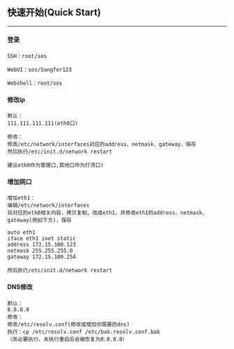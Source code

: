 ## 快速开始\(Quick Start\)

---

#### **登录**

```
SSH：root/sos

WebUI：sos/Sangfor123

Webshell：root/sos
```

#### **修改ip**

```
默认：
111.111.111.111(eth0口)

修改：
修改/etc/network/interfaces对应的address、netmask、gateway，保存
然后执行/etc/init.d/network restart

建议eth0作为管理口,其他口作为打流口)
```

#### **增加网口**

```
增加eth1：
编辑/etc/network/interfaces
将对应的eth0相关内容，拷贝复制，改成eth1，并修改eth1的address、netmask、gateway(例如下方)，保存

auto eth1
iface eth1 inet static
address 172.15.100.123
netmask 255.255.255.0
gateway 172.15.100.254

然后执行/etc/init.d/network restart
```

#### **DNS修改**

```
默认：
8.8.8.8
修改：
修改/etc/resolv.conf(修改或增加你需要的dns)
执行：cp /etc/resolv.conf /etc/bak.resolv.conf.bak
（务必要执行，未执行重启后会被恢复为8.8.8.8）
```




